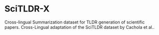 # SciTLDR-X
Cross-lingual Summarization dataset for TLDR generation of scientific papers. Cross-Lingual adaptation of the SciTLDR dataset by Cachola et al..
